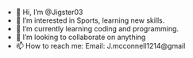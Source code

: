 - 👋 Hi, I’m @Jigster03
- 👀 I’m interested in Sports, learning new skills.
- 🌱 I’m currently learning coding and programming.
- 💞️ I’m looking to collaborate on anything
- 📫 How to reach me: Email: J.mcconnell1214@gmail

<!---
Jigster03/Jigster03 is a ✨ special ✨ repository because its `README.md` (this file) appears on your GitHub profile.
You can click the Preview link to take a look at your changes.
--->
